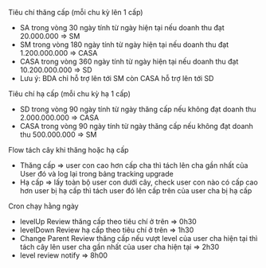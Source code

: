 Tiêu chí thăng cấp (mỗi chu kỳ lên 1 cấp)
- SA trong vòng 30 ngày tính từ ngày hiện tại nếu doanh thu đạt 20.000.000 => SM
- SM trong vòng 180 ngày tính từ ngày hiện tại nếu doanh thu đạt 1.200.000.000 => CASA
- CASA trong vòng 360 ngày tính từ ngày hiện tại nếu doanh thu đạt  10.200.000.000 => SD
- Lưu ý: BDA chỉ hỗ trợ lên tới SM còn CASA hỗ trợ lên tới SD

Tiêu chí hạ cấp (mỗi chu kỳ hạ 1 cấp)
- SD trong vòng 90 ngày tính từ ngày thăng cấp nếu không đạt doanh thu 2.000.000.000 => CASA
- CASA trong vòng 90 ngày tính từ ngày thăng cấp nếu không đạt doanh thu 500.000.000 => SM

Flow tách cây khi thăng hoặc hạ cấp
- Thăng cấp => user con cao hơn cấp cha thì tách lên cha gần nhất của User đó và log lại trong bảng tracking upgrade
- Hạ cấp => lấy toàn bộ user con dưới cây, check user con nào có cấp cao hơn user bị hạ cấp thì tách user đó lên cấp trên của user cha bị hạ cấp

Cron chạy hằng ngày
- levelUp Review thăng cấp theo tiêu chí ở trên => 0h30
- levelDown Review hạ cấp theo tiêu chí ở trên => 1h30
- Change Parent Review thăng cấp nếu vượt level của user cha hiện tại thì tách cây lên user cha gần nhất của user cha hiện tại => 2h30
- level review notify => 8h00